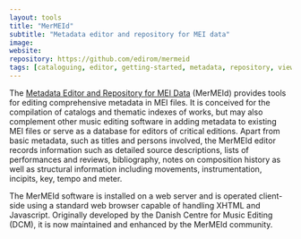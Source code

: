```yaml
---
layout: tools
title: "MerMEId"
subtitle: "Metadata editor and repository for MEI data"
image:
website:
repository: https://github.com/edirom/mermeid
tags: [cataloguing, editor, getting-started, metadata, repository, viewer]
---
```


The [Metadata Editor and Repository for MEI Data](https://github.com/edirom/mermeid) (MerMEId) provides tools for editing comprehensive metadata in MEI files. It is conceived for the compilation of catalogs and thematic indexes of works, but may also complement other music editing software in adding metadata to existing MEI files or serve as a database for editors of critical editions. Apart from basic metadata, such as titles and persons involved, the MerMEId editor records information such as detailed source descriptions, lists of performances and reviews, bibliography, notes on composition history as well as structural information including movements, instrumentation, incipits, key, tempo and meter.

The MerMEId software is installed on a web server and is operated client-side using a standard web browser capable of handling XHTML and Javascript. Originally developed by the Danish Centre for Music Editing (DCM), it is now maintained and enhanced by the MerMEId community.
